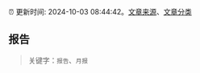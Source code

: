 :alarm_clock: 更新时间: 2024-10-03 08:44:42。[文章来源](/README.md)、[文章分类](/TAGS.md)

## 报告


> 关键字：`报告`、`月报`



